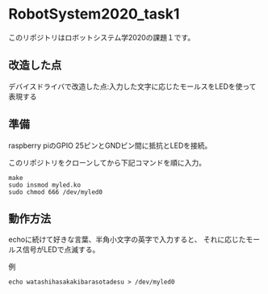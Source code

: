 # RobotSystem2020_task1
このリポジトリはロボットシステム学2020の課題１です。

## 改造した点
デバイスドライバで改造した点:入力した文字に応じたモールスをLEDを使って表現する

## 準備
raspberry piのGPIO 25ピンとGNDピン間に抵抗とLEDを接続。

このリポジトリをクローンしてから下記コマンドを順に入力。
```
make
sudo insmod myled.ko
sudo chmod 666 /dev/myled0
```

## 動作方法
echoに続けて好きな言葉、半角小文字の英字で入力すると、
それに応じたモールス信号がLEDで点滅する。

例
```
echo watashihasakakibarasotadesu > /dev/myled0
```

